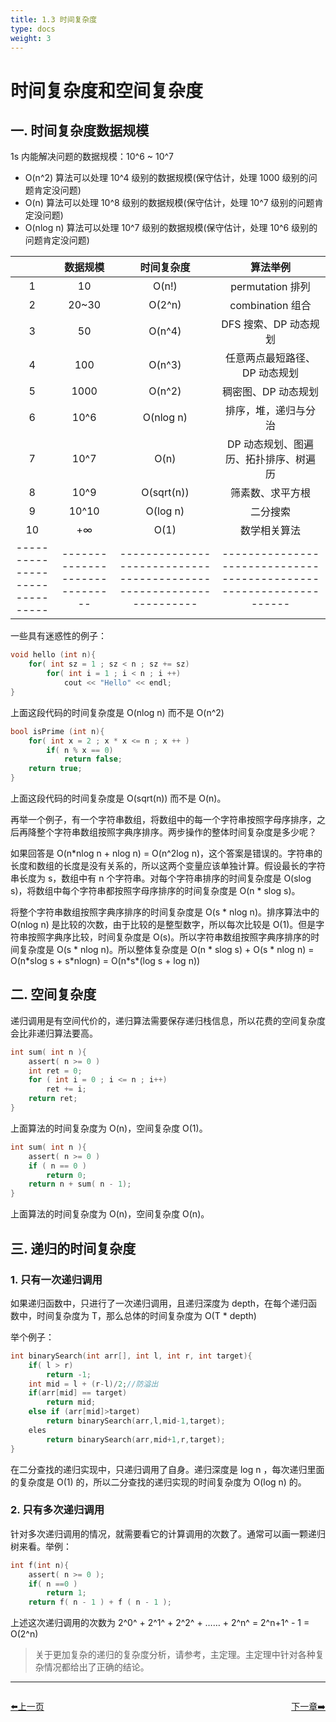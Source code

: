```yaml
---
title: 1.3 时间复杂度
type: docs
weight: 3
---
```


# 时间复杂度和空间复杂度


## 一. 时间复杂度数据规模

1s 内能解决问题的数据规模：10^6 ~ 10^7

- O(n^2) 算法可以处理 10^4 级别的数据规模(保守估计，处理 1000 级别的问题肯定没问题)
- O(n) 算法可以处理 10^8 级别的数据规模(保守估计，处理 10^7 级别的问题肯定没问题)
- O(nlog n) 算法可以处理 10^7 级别的数据规模(保守估计，处理 10^6 级别的问题肯定没问题)

| | 数据规模|时间复杂度 | 算法举例|
|:------:|:------:|:------:|:------:|
|1|10|O(n!)|permutation 排列|
|2|20~30|O(2^n)|combination 组合|
|3|50|O(n^4)|DFS 搜索、DP 动态规划|
|4|100|O(n^3)|任意两点最短路径、DP 动态规划|
|5|1000|O(n^2)|稠密图、DP 动态规划|
|6|10^6|O(nlog n)|排序，堆，递归与分治|
|7|10^7|O(n)|DP 动态规划、图遍历、拓扑排序、树遍历|
|8|10^9|O(sqrt(n))|筛素数、求平方根|
|9|10^10|O(log n)|二分搜索|
|10|+∞|O(1)|数学相关算法|
|------------------------------|------------------------------|------------------------------------------------------------------|------------------------------------------------------------------|


一些具有迷惑性的例子：

```c
void hello (int n){
    for( int sz = 1 ; sz < n ; sz += sz)
        for( int i = 1 ; i < n ; i ++)
            cout << "Hello" << endl;
}
```

上面这段代码的时间复杂度是 O(nlog n) 而不是 O(n^2)

```c
bool isPrime (int n){
    for( int x = 2 ; x * x <= n ; x ++ )
        if( n % x == 0)
            return false;
    return true;
}
```

上面这段代码的时间复杂度是 O(sqrt(n)) 而不是 O(n)。

再举一个例子，有一个字符串数组，将数组中的每一个字符串按照字母序排序，之后再降整个字符串数组按照字典序排序。两步操作的整体时间复杂度是多少呢？

如果回答是 O(n*nlog n + nlog n) = O(n^2log n)，这个答案是错误的。字符串的长度和数组的长度是没有关系的，所以这两个变量应该单独计算。假设最长的字符串长度为 s，数组中有 n 个字符串。对每个字符串排序的时间复杂度是 O(slog s)，将数组中每个字符串都按照字母序排序的时间复杂度是 O(n * slog s)。

将整个字符串数组按照字典序排序的时间复杂度是 O(s * nlog n)。排序算法中的 O(nlog n) 是比较的次数，由于比较的是整型数字，所以每次比较是 O(1)。但是字符串按照字典序比较，时间复杂度是 O(s)。所以字符串数组按照字典序排序的时间复杂度是 O(s * nlog n)。所以整体复杂度是 O(n * slog s) + O(s * nlog n) = O(n\*slog s + s\*nlogn) = O(n\*s\*(log s + log n))

## 二. 空间复杂度

递归调用是有空间代价的，递归算法需要保存递归栈信息，所以花费的空间复杂度会比非递归算法要高。

```c
int sum( int n ){
    assert( n >= 0 )
    int ret = 0;
    for ( int i = 0 ; i <= n ; i++)
        ret += i;
    return ret;
}
```

上面算法的时间复杂度为 O(n)，空间复杂度 O(1)。

```c
int sum( int n ){
    assert( n >= 0 )
    if ( n == 0 )
        return 0;
    return n + sum( n - 1);
}
```

上面算法的时间复杂度为 O(n)，空间复杂度 O(n)。

## 三. 递归的时间复杂度

### 1. 只有一次递归调用

如果递归函数中，只进行了一次递归调用，且递归深度为 depth，在每个递归函数中，时间复杂度为 T，那么总体的时间复杂度为 O(T * depth)

举个例子：

```c
int binarySearch(int arr[], int l, int r, int target){
	if( l > r)
	    return -1;
    int mid = l + (r-l)/2;//防溢出
    if(arr[mid] == target)
        return mid;
    else if (arr[mid]>target)
        return binarySearch(arr,l,mid-1,target);
    eles 
        return binarySearch(arr,mid+1,r,target);
}

```

在二分查找的递归实现中，只递归调用了自身。递归深度是 log n ，每次递归里面的复杂度是 O(1) 的，所以二分查找的递归实现的时间复杂度为 O(log n) 的。


### 2. 只有多次递归调用

针对多次递归调用的情况，就需要看它的计算调用的次数了。通常可以画一颗递归树来看。举例：

```c
int f(int n){
    assert( n >= 0 );
    if( n ==0 )
        return 1;
    return f( n - 1 ) + f ( n - 1 );

```

上述这次递归调用的次数为 2^0^ + 2^1^ + 2^2^ + …… + 2^n^ = 2^n+1^ - 1 = O(2^n)


> 关于更加复杂的递归的复杂度分析，请参考，主定理。主定理中针对各种复杂情况都给出了正确的结论。


----------------------------------------------
<div style="display: flex;justify-content: space-between;align-items: center;">
<p><a href="https://books.halfrost.com/leetcode/ChapterOne/Algorithm/">⬅️上一页</a></p>
<p><a href="https://books.halfrost.com/leetcode/ChapterTwo/">下一章➡️</a></p>
</div>
